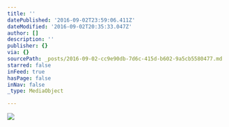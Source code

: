 ```yaml
---
title: ''
datePublished: '2016-09-02T23:59:06.411Z'
dateModified: '2016-09-02T20:35:33.047Z'
author: []
description: ''
publisher: {}
via: {}
sourcePath: _posts/2016-09-02-cc9e90db-7d6c-415d-b602-9a5cb5580477.md
starred: false
inFeed: true
hasPage: false
inNav: false
_type: MediaObject

---
```

![](https://the-grid-user-content.s3-us-west-2.amazonaws.com/76624f55-0592-4287-804e-2deff98a4665.jpg)